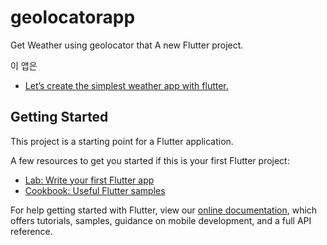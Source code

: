# geolocatorapp

Get Weather using geolocator that A new Flutter project.

이 앱은 
- [Let’s create the simplest weather app with flutter.](https://medium.com/@timbergus/lets-create-the-simplest-weather-app-with-flutter-eb4bc3da20c9)

## Getting Started

This project is a starting point for a Flutter application.

A few resources to get you started if this is your first Flutter project:

- [Lab: Write your first Flutter app](https://flutter.dev/docs/get-started/codelab)
- [Cookbook: Useful Flutter samples](https://flutter.dev/docs/cookbook)

For help getting started with Flutter, view our
[online documentation](https://flutter.dev/docs), which offers tutorials,
samples, guidance on mobile development, and a full API reference.
